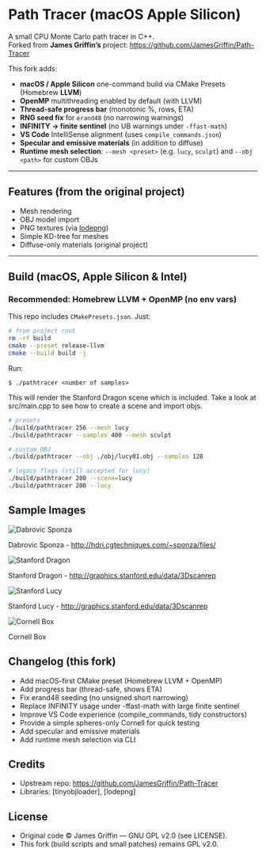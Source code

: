 # Path Tracer (macOS Apple Silicon)

A small CPU Monte Carlo path tracer in C++.  
Forked from **James Griffin’s** project: https://github.com/JamesGriffin/Path-Tracer

This fork adds:

- **macOS / Apple Silicon** one-command build via CMake Presets (Homebrew **LLVM**)
- **OpenMP** multithreading enabled by default (with LLVM)
- **Thread-safe progress bar** (monotonic %, rows, ETA)
- **RNG seed fix** for `erand48` (no narrowing warnings)
- **INFINITY → finite sentinel** (no UB warnings under `-ffast-math`)
- **VS Code** IntelliSense alignment (uses `compile_commands.json`)
- **Specular and emissive materials** (in addition to diffuse)
- **Runtime mesh selection**: `--mesh <preset>` (e.g. `lucy`, `sculpt`) and `--obj <path>` for custom OBJs

---

## Features (from the original project)

- Mesh rendering
- OBJ model import
- PNG textures (via [lodepng](https://github.com/lvandeve/lodepng))
- Simple KD-tree for meshes
- Diffuse-only materials (original project)  

---

## Build (macOS, Apple Silicon & Intel)

### Recommended: Homebrew LLVM + OpenMP (no env vars)

This repo includes `CMakePresets.json`. Just:

```bash
# from project root
rm -rf build
cmake --preset release-llvm
cmake --build build -j
```
Run:
```
$ ./pathtracer <number of samples>
```
This will render the Stanford Dragon scene which is included.
Take a look at src/main.cpp to see how to create a scene and import objs.

```bash
# presets
./build/pathtracer 256 --mesh lucy
./build/pathtracer --samples 400 --mesh sculpt

# custom OBJ
./build/pathtracer --obj ./obj/lucy01.obj --samples 128

# legacy flags (still accepted for lucy)
./build/pathtracer 200 --scene=lucy
./build/pathtracer 200 --lucy
```

## Sample Images
![Dabrovic Sponza](doc/example_renders/sponza.png?raw=true "Dabrovic Sponza")

Dabrovic Sponza - http://hdri.cgtechniques.com/~sponza/files/


![Stanford Dragon](doc/example_renders/dragon.png?raw=true "Stanford Dragon")

Stanford Dragon - http://graphics.stanford.edu/data/3Dscanrep


![Stanford Lucy](doc/example_renders/lucy.png?raw=true "Stanford Lucy")

Stanford Lucy  - http://graphics.stanford.edu/data/3Dscanrep

![Cornell Box](doc/example_renders/cornell.png?raw=true "Cornell Box")

Cornell Box

## Changelog (this fork)
- Add macOS-first CMake preset (Homebrew LLVM + OpenMP)
- Add progress bar (thread-safe, shows ETA)
- Fix erand48 seeding (no unsigned short narrowing)
- Replace INFINITY usage under -ffast-math with large finite sentinel
- Improve VS Code experience (compile_commands, tidy constructors)
- Provide a simple spheres-only Cornell for quick testing
- Add specular and emissive materials
- Add runtime mesh selection via CLI

## Credits
- Upstream repo: https://github.com/JamesGriffin/Path-Tracer
- Libraries: [tinyobjloader], [lodepng]

## License
- Original code © James Griffin — GNU GPL v2.0 (see LICENSE).
- This fork (build scripts and small patches) remains GPL v2.0.
